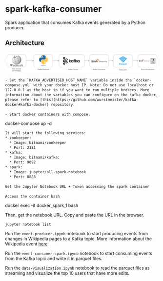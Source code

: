 spark-kafka-consumer
============
Spark application that consumes Kafka events generated by a Python producer.

## Architecture

![alt text](docs/Architecture.png "Architecture")


```
- Set the `KAFKA_ADVERTISED_HOST_NAME` variable inside the `docker-compose.yml` with your docker host IP. Note: Do not use localhost or 127.0.0.1 as the host ip if you want to run multiple brokers. More information about the variables you can configure on the kafka docker, please refer to [this](https://github.com/wurstmeister/kafka-docker#kafka-docker) repository.

- Start docker containers with compose.

```
docker-compose up -d
```
It will start the following services:
* zookeeper: 
  * Image: bitnami/zookeeper
  * Port: 2181
* kafka: 
  * Image: bitnami/kafka:
  * Port: 9092
* spark: 
  * Image: jupyter/all-spark-notebook
  * Port: 8888

Get the Jupyter Notebook URL + Token accessing the spark container

Access the container bash
```
docker exec -it docker_spark_1 bash

Then, get the notebook URL. Copy and paste the URL in the browser.
```
jupyter notebook list
```

Run the `event-producer.ipynb` notebook to start producing events from changes in Wikipedia pages to a Kafka topic. More information about the Wikipedia event [here](https://wikitech.wikimedia.org/wiki/Event_Platform/EventStreams).
   
Run the `event-consumer-spark.ipynb` notebook to start consuming events from the Kafka topic and write it in parquet files.
   
Run the `data-visualization.ipynb` notebook to read the parquet files as streaming and visualize the top 10 users that have more edits. 
